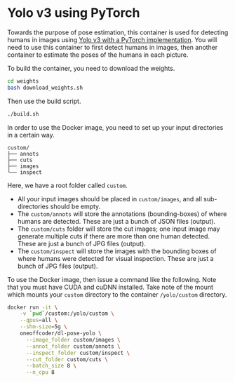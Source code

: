 # Yolo v3 using PyTorch

Towards the purpose of pose estimation, this container is used for detecting humans in images using [Yolo v3 with a PyTorch implementation](https://github.com/eriklindernoren/PyTorch-YOLOv3). You will need to use this container to first detect humans in images, then another container to estimate the poses of the humans in each picture.

To build the container, you need to download the weights.

```bash
cd weights
bash download_weights.sh
```

Then use the build script.

```bash
./build.sh
```

In order to use the Docker image, you need to set up your input directories in a certain way. 

```
custom/
├── annots
├── cuts
├── images
└── inspect
```

Here, we have a root folder called `custom`. 

* All your input images should be placed in `custom/images`, and all sub-directories should be empty. 
* The `custom/annots` will store the annotations (bounding-boxes) of where humans are detected. These are just a bunch of JSON files (output).
* The `custom/cuts` folder will store the cut images; one input image may generate multiple cuts if there are more than one human detected. These are just a bunch of JPG files (output).
* The `custom/inspect` will store the images with the bounding boxes of where humans were detected for visual inspection. These are just a bunch of JPG files (output).

To use the Docker image, then issue a command like the following. Note that you must have CUDA and cuDNN installed. Take note of the mount which mounts your `custom` directory to the container `/yolo/custom` directory.

```bash
docker run -it \
    -v `pwd`/custom:/yolo/custom \
    --gpus=all \
    --shm-size=5g \
    oneoffcoder/dl-pose-yolo \
      --image_folder custom/images \
      --annot_folder custom/annots \
      --inspect_folder custom/inspect \
      --cut_folder custom/cuts \
      --batch_size 8 \
      --n_cpu 8
```

